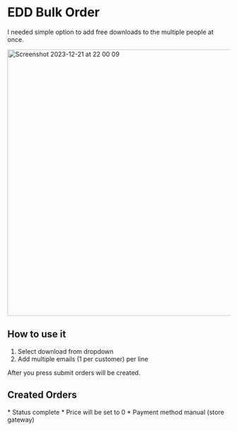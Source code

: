 # EDD Bulk Order

I needed simple option to add free downloads to the multiple people at once. 

<img width="601" alt="Screenshot 2023-12-21 at 22 00 09" src="https://github.com/dplugins-opensource/edd-bulk-order/assets/1234350/03c7414f-2cd9-4013-b656-afc59ef9458b">


## How to use it

1. Select download from dropdown
2. Add multiple emails (1 per customer) per line

After you press submit orders will be created. 

## Created Orders 

* Status complete
* Price will be set to 0
* Payment method manual (store gateway)